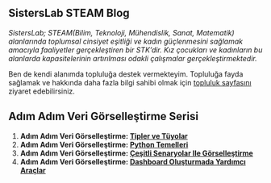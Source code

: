 ## SistersLab STEAM Blog
_SistersLab; STEAM(Bilim, Teknoloji, Mühendislik, Sanat, Matematik) alanlarında toplumsal cinsiyet eşitliği ve kadın güçlenmesini sağlamak amacıyla faaliyetler gerçekleştiren bir STK’dir. 
Kız çocukları ve kadınların bu alanlarda kapasitelerinin artırılması odakli çalışmalar gerçekleştirmektedir._

Ben de kendi alanımda topluluğa destek vermekteyim. Topluluğa fayda sağlamak ve hakkında daha fazla bilgi sahibi olmak için [topluluk sayfasını](https://sisterslab.co/iletisim/) ziyaret edebilirsiniz.

## Adım Adım Veri Görselleştirme Serisi
1. **Adım Adım Veri Görselleştirme: [Tipler ve Tüyolar](https://sisterslab.co/adim-adim-veri-gorsellestirme/)**
2. **Adım Adım Veri Görselleştirme: [Python Temelleri](https://sisterslab.co/adim-adim-veri-gorsellestirme-python-temelleri/)**
3. **Adım Adım Veri Görselleştirme: [Çeşitli Senaryolar Ile Görselleştirme](https://sisterslab.co/adim-adim-veri-gorsellestirme-cesitli-senaryolar-ile-gorsellestirme/)**
4. **Adım Adım Veri Görselleştirme: [Dashboard Oluşturmada Yardımcı Araçlar](https://sisterslab.co/dashboard-olusturmada-yardimci-araclar/)**

